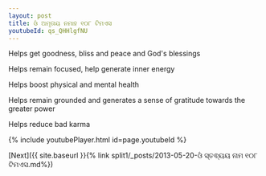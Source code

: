 ```yaml
---
layout: post
title: ଓଁ ଅମୃତାୟ ନମାହ ୧୦୮ ଟିମଏସ
youtubeId: qs_QHHlgfNU
---
```

 
 
Helps get goodness, bliss and peace and God's blessings
 
Helps remain focused, help generate inner energy 
 
Helps boost physical and mental health 
 
Helps remain grounded and generates a sense of gratitude towards the greater power 
 
Helps reduce bad karma
 
 
 
 


{% include youtubePlayer.html id=page.youtubeId %}
 
[Next]({{ site.baseurl }}{% link  split1/_posts/2013-05-20-ଓଁ ସ୍ତଵ୍ୟୟ ନାମ ୧୦୮ ଟିମଏସ.md%})
 

